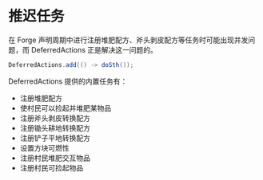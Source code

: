 # 推迟任务

在 Forge 声明周期中进行注册堆肥配方、斧头剥皮配方等任务时可能出现并发问题，而 DeferredActions 正是解决这一问题的。

```java
DeferredActions.add(() -> doSth());
```

DeferredActions 提供的内置任务有：

 - 注册堆肥配方
 - 使村民可以捡起并堆肥某物品
 - 注册斧头剥皮转换配方
 - 注册锄头耕地转换配方
 - 注册铲子平地转换配方
 - 设置方块可燃性
 - 注册村民堆肥交互物品
 - 注册村民可捡起物品